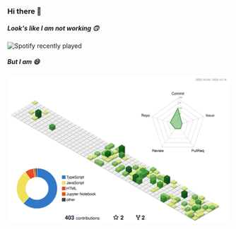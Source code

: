### Hi there 👋

##### Look's like I am not  working 🙃
![Spotify recently played](https://spotify-recently-played-readme.vercel.app/api?user=s7jdoe0lin941mqddh4q3kz69&count=4)

##### But I am 😄
![night green version](./profile-3d-contrib/profile-green-animate.svg)

<!--
**Akilesh2112/Akilesh2112** is a ✨ _special_ ✨ repository because its `README.md` (this file) appears on your GitHub profile.

Here are some ideas to get you started:

- 🔭 I’m currently working on ...
- 🌱 I’m currently learning ...
- 👯 I’m looking to collaborate on ...
- 🤔 I’m looking for help with ...
- 💬 Ask me about ...
- 📫 How to reach me: ...
- 😄 Pronouns: ...
- ⚡ Fun fact: ...
-->
